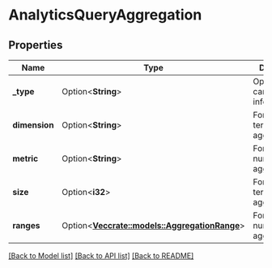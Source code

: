 # AnalyticsQueryAggregation

## Properties

Name | Type | Description | Notes
------------ | ------------- | ------------- | -------------
**_type** | Option<**String**> | Optional type, can usually be inferred | [optional]
**dimension** | Option<**String**> | For use with termFrequency aggregations | [optional]
**metric** | Option<**String**> | For use with numericRange aggregations | [optional]
**size** | Option<**i32**> | For use with termFrequency aggregations | [optional]
**ranges** | Option<[**Vec<crate::models::AggregationRange>**](AggregationRange.md)> | For use with numericRange aggregations | [optional]

[[Back to Model list]](../README.md#documentation-for-models) [[Back to API list]](../README.md#documentation-for-api-endpoints) [[Back to README]](../README.md)


